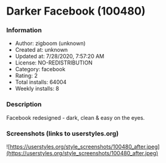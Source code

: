 # Darker Facebook (100480)

### Information
- Author: zigboom (unknown)
- Created at: unknown
- Updated at: 7/28/2020, 7:57:20 AM
- License: NO-REDISTRIBUTION
- Category: facebook
- Rating: 2
- Total installs: 64004
- Weekly installs: 8


### Description
Facebook redesigned - dark, clean & easy on the eyes.


### Screenshots (links to userstyles.org)
![https://userstyles.org/style_screenshots/100480_after.jpeg](https://userstyles.org/style_screenshots/100480_after.jpeg)


